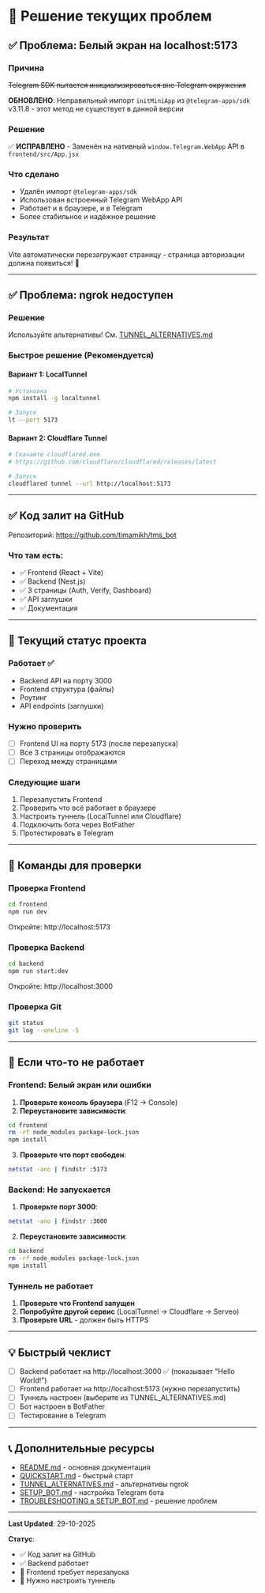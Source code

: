 # 🔧 Решение текущих проблем

## ✅ Проблема: Белый экран на localhost:5173

### Причина
~~Telegram SDK пытается инициализироваться вне Telegram окружения~~

**ОБНОВЛЕНО**: Неправильный импорт `initMiniApp` из `@telegram-apps/sdk` v3.11.8 - этот метод не существует в данной версии

### Решение
✅ **ИСПРАВЛЕНО** - Заменён на нативный `window.Telegram.WebApp` API в `frontend/src/App.jsx`

### Что сделано
- Удалён импорт `@telegram-apps/sdk`
- Использован встроенный Telegram WebApp API
- Работает и в браузере, и в Telegram
- Более стабильное и надёжное решение

### Результат
Vite автоматически перезагружает страницу - страница авторизации должна появиться! 🎉

---

## ✅ Проблема: ngrok недоступен

### Решение
Используйте альтернативы! См. [TUNNEL_ALTERNATIVES.md](./TUNNEL_ALTERNATIVES.md)

### Быстрое решение (Рекомендуется)

#### Вариант 1: LocalTunnel
```bash
# Установка
npm install -g localtunnel

# Запуск
lt --port 5173
```

#### Вариант 2: Cloudflare Tunnel
```bash
# Скачайте cloudflared.exe
# https://github.com/cloudflare/cloudflared/releases/latest

# Запуск
cloudflared tunnel --url http://localhost:5173
```

---

## ✅ Код залит на GitHub

Репозиторий: https://github.com/timamikh/tms_bot

### Что там есть:
- ✅ Frontend (React + Vite)
- ✅ Backend (Nest.js)
- ✅ 3 страницы (Auth, Verify, Dashboard)
- ✅ API заглушки
- ✅ Документация

---

## 🚀 Текущий статус проекта

### Работает ✅
- Backend API на порту 3000
- Frontend структура (файлы)
- Роутинг
- API endpoints (заглушки)

### Нужно проверить
- [ ] Frontend UI на порту 5173 (после перезапуска)
- [ ] Все 3 страницы отображаются
- [ ] Переход между страницами

### Следующие шаги
1. Перезапустить Frontend
2. Проверить что всё работает в браузере
3. Настроить туннель (LocalTunnel или Cloudflare)
4. Подключить бота через BotFather
5. Протестировать в Telegram

---

## 📝 Команды для проверки

### Проверка Frontend
```bash
cd frontend
npm run dev
```
Откройте: http://localhost:5173

### Проверка Backend
```bash
cd backend
npm run start:dev
```
Откройте: http://localhost:3000

### Проверка Git
```bash
git status
git log --oneline -5
```

---

## 🐛 Если что-то не работает

### Frontend: Белый экран или ошибки

1. **Проверьте консоль браузера** (F12 → Console)
2. **Переустановите зависимости**:
```bash
cd frontend
rm -rf node_modules package-lock.json
npm install
```

3. **Проверьте что порт свободен**:
```bash
netstat -ano | findstr :5173
```

### Backend: Не запускается

1. **Проверьте порт 3000**:
```bash
netstat -ano | findstr :3000
```

2. **Переустановите зависимости**:
```bash
cd backend
rm -rf node_modules package-lock.json
npm install
```

### Туннель не работает

1. **Проверьте что Frontend запущен**
2. **Попробуйте другой сервис** (LocalTunnel → Cloudflare → Serveo)
3. **Проверьте URL** - должен быть HTTPS

---

## 💡 Быстрый чеклист

- [ ] Backend работает на http://localhost:3000 ✅ (показывает "Hello World!")
- [ ] Frontend работает на http://localhost:5173 (нужно перезапустить)
- [ ] Туннель настроен (выберите из TUNNEL_ALTERNATIVES.md)
- [ ] Бот настроен в BotFather
- [ ] Тестирование в Telegram

---

## 📞 Дополнительные ресурсы

- [README.md](./README.md) - основная документация
- [QUICKSTART.md](./QUICKSTART.md) - быстрый старт
- [TUNNEL_ALTERNATIVES.md](./TUNNEL_ALTERNATIVES.md) - альтернативы ngrok
- [SETUP_BOT.md](./SETUP_BOT.md) - настройка Telegram бота
- [TROUBLESHOOTING в SETUP_BOT.md](./SETUP_BOT.md#troubleshooting) - решение проблем

---

**Last Updated**: 29-10-2025

**Статус**: 
- ✅ Код залит на GitHub
- ✅ Backend работает
- 🔄 Frontend требует перезапуска
- 📝 Нужно настроить туннель

